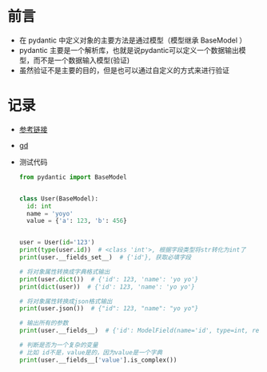 # 前言

- 在 pydantic 中定义对象的主要方法是通过模型（模型继承 BaseModel ）
- pydantic 主要是一个解析库，也就是说pydantic可以定义一个数据输出模型，而不是一个数据输入模型(验证)
- 虽然验证不是主要的目的，但是也可以通过自定义的方式来进行验证

# 记录

- [参考链接](https://blog.csdn.net/IT_LanTian/article/details/123229717?ops_request_misc=&request_id=&biz_id=102&utm_term=python%20BaseModel&utm_medium=distribute.pc_search_result.none-task-blog-2~all~sobaiduweb~default-1-123229717.142^v65^pc_rank_34_queryrelevant25,201^v3^control_1,213^v2^t3_esquery_v2&spm=1018.2226.3001.4187)
- [gd](https://pydantic-docs.helpmanual.io/usage/exporting_models/#modeldict)

- 测试代码

  ```python
  from pydantic import BaseModel
  
  
  class User(BaseModel):
    id: int
    name = 'yoyo'
    value = {'a': 123, 'b': 456}
  
  
  user = User(id='123')
  print(type(user.id))  # <class 'int'>, 根据字段类型将str转化为int了
  print(user.__fields_set__)  # {'id'}, 获取必填字段
  
  # 将对象属性转换成字典格式输出
  print(user.dict())  # {'id': 123, 'name': 'yo yo'}
  print(dict(user))  # {'id': 123, 'name': 'yo yo'}
  
  # 将对象属性转换成json格式输出
  print(user.json())  # {"id": 123, "name": "yo yo"}
  
  # 输出所有的参数
  print(user.__fields__)  # {'id': ModelField(name='id', type=int, required=True), 'name': ModelField(name='name', type=str, required=False, default='yoyo')}
  
  # 判断是否为一个复杂的变量
  # 比如 id不是，value是的，因为value是一个字典
  print(user.__fields__['value'].is_complex())
  ```

  